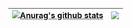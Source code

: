 | <a href="https://github.com/anuraghazra/github-readme-stats"><img align="center" src="https://github-readme-stats.vercel.app/api?username=SprInec&show_icons=true&include_all_commits=true&hide_border=true" alt="Anurag's github stats" /></a> | <a href="https://github.com/anuraghazra/github-readme-stats"><img align="center" src="https://github-readme-stats.vercel.app/api/top-langs/?username=SprInec&layout=compact&hide_border=true" /></a> |
| ------------- | ------------- |
